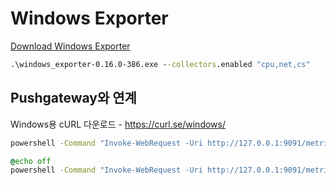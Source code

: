 # Windows Exporter
[Download Windows Exporter](https://github.com/prometheus-community/windows_exporter/releases)

```cmd
.\windows_exporter-0.16.0-386.exe --collectors.enabled "cpu,net,cs"
```

## Pushgateway와 연계
Windows용 cURL 다운로드 - https://curl.se/windows/

```cmd Windows Terminal
powershell -Command "Invoke-WebRequest -Uri http://127.0.0.1:9091/metrics/job/windows-exporter/instance/1 -Method POST -Body \"ping 1`n\""
```

```bat ping.bat
@echo off
powershell -Command "Invoke-WebRequest -Uri http://127.0.0.1:9091/metrics/job/windows-exporter/instance/1 -Method POST -Body \"ping 1`n\""
```

